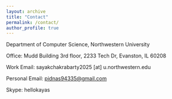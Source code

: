 ```yaml
---
layout: archive
title: "Contact"
permalink: /contact/
author_profile: true
---
```

Department of Computer Science, Northwestern University<br>

Office: Mudd Building 3rd floor, 2233 Tech Dr, Evanston, IL 60208<br>

Work Email: sayakchakrabarty2025 [at] u.northwestern.edu<br>

Personal Email: pidnas94335@gmail.com<br>

Skype: hellokayas